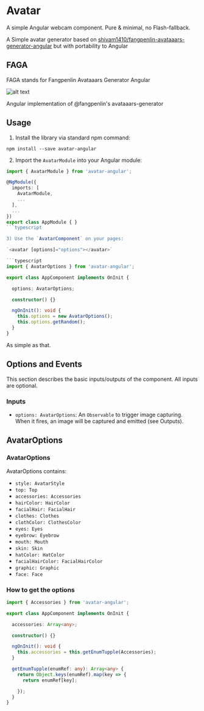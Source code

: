 # Avatar

A simple Angular webcam component. Pure &amp; minimal, no Flash-fallback. 

A Simple avatar generator based on <a href="https://github.com/shivam1410/fangpenlin-avataaars-generator-angular" target="_blank">shivam1410/fangpenlin-avataaars-generator-angular</a> but with portability to Angular

## FAGA
FAGA stands for Fangpenlin Avataaars Generator Angular

![alt text](https://raw.githubusercontent.com/shivam1410/fangpenlin-avataaars-generator-angular/master/src/assets/meta.png)

Angular implementation of @fangpenlin's avataaars-generator

## Usage
1) Install the library via standard npm command:

`npm install --save avatar-angular`

2) Import the `AvatarModule` into your Angular module:

```typescript
import { AvatarModule } from 'avatar-angular';

@NgModule({
  imports: [
    AvatarModule,
    ...
  ],
  ...
})
export class AppModule { }
```typescript

3) Use the `AvatarComponent` on your pages:

`<avatar [options]="options"></avatar>`

```typescript
import { AvatarOptions } from 'avatar-angular';

export class AppComponent implements OnInit {

  options: AvatarOptions;

  constructor() {}

  ngOnInit(): void {
    this.options = new AvatarOptions();
    this.options.getRandom();
  }
}
```

As simple as that. 

## Options and Events
This section describes the basic inputs/outputs of the component. All inputs are optional.
### Inputs
* `options: AvatarOptions`: An `Observable` to trigger image capturing. When it fires, an image will be captured and emitted (see Outputs).

## AvatarOptions
### AvatarOptions
AvatarOptions contains:
* `style: AvatarStyle`
* `top: Top`
* `accessories: Accessories`
* `hairColor: HairColor`
* `facialHair: FacialHair`
* `clothes: Clothes`
* `clothColor: ClothesColor`
* `eyes: Eyes`
* `eyebrow: Eyebrow`
* `mouth: Mouth`
* `skin: Skin`
* `hatColor: HatColor`
* `facialHairColor: FacialHairColor`
* `graphic: Graphic`
* `face: Face`

### How to get the options 
```typescript
import { Accessories } from 'avatar-angular';

export class AppComponent implements OnInit {

  accessories: Array<any>;

  constructor() {}

  ngOnInit(): void {
    this.accessories = this.getEnumTupple(Accessories);
  }

  getEnumTupple(enumRef: any): Array<any> {
    return Object.keys(enumRef).map(key => {
      return enumRef[key];

    });
  }
}
```